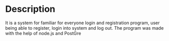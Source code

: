 # Description
It is a system for familiar for everyone login and registration program, user being able to register, login into system and log out. The program was made with the help of node.js and PostGre
